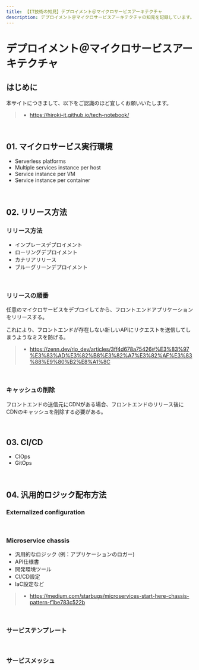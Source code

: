 ```yaml
---
title: 【IT技術の知見】デプロイメント＠マイクロサービスアーキテクチャ
description: デプロイメント＠マイクロサービスアーキテクチャの知見を記録しています。
---
```


# デプロイメント＠マイクロサービスアーキテクチャ

## はじめに

本サイトにつきまして、以下をご認識のほど宜しくお願いいたします。

> - https://hiroki-it.github.io/tech-notebook/

<br>

## 01. マイクロサービス実行環境

- Serverless platforms
- Multiple services instance per host
- Service instance per VM
- Service instance per container

<br>

## 02. リリース方法

### リリース方法

- インプレースデプロイメント
- ローリングデプロイメント
- カナリアリリース
- ブルーグリーンデプロイメント

<br>

### リリースの順番

任意のマイクロサービスをデプロイしてから、フロントエンドアプリケーションをリリースする。

これにより、フロントエンドが存在しない新しいAPIにリクエストを送信してしまうようなミスを防げる。

> - https://zenn.dev/rio_dev/articles/3ff4d678a75426#%E3%83%97%E3%83%AD%E3%82%B8%E3%82%A7%E3%82%AF%E3%83%88%E9%80%B2%E8%A1%8C

<br>

### キャッシュの削除

フロントエンドの送信元にCDNがある場合、フロントエンドのリリース後にCDNのキャッシュを削除する必要がある。

<br>

## 03. CI/CD

- CIOps
- GitOps

<br>

## 04. 汎用的ロジック配布方法

### Externalized configuration

<br>

### Microservice chassis

- 汎用的なロジック (例：アプリケーションのロガー)
- API仕様書
- 開発環境ツール
- CI/CD設定
- IaC設定など

> - https://medium.com/starbugs/microservices-start-here-chassis-pattern-f1be783c522b

<br>

### サービステンプレート

<br>

### サービスメッシュ

<br>
